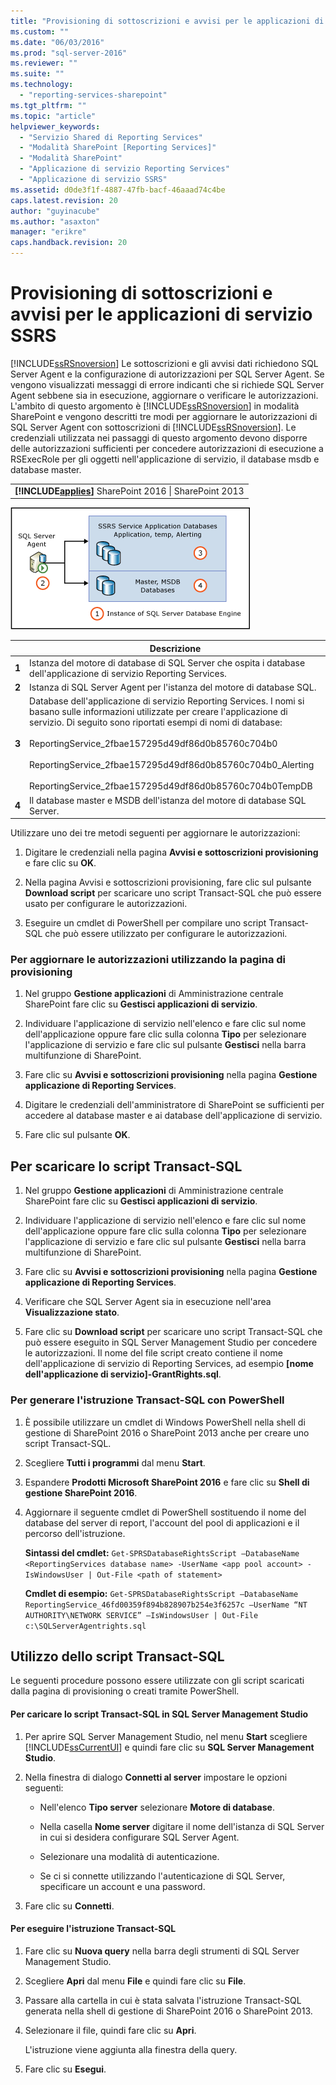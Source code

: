 ```yaml
---
title: "Provisioning di sottoscrizioni e avvisi per le applicazioni di servizio SSRS | Microsoft Docs"
ms.custom: ""
ms.date: "06/03/2016"
ms.prod: "sql-server-2016"
ms.reviewer: ""
ms.suite: ""
ms.technology: 
  - "reporting-services-sharepoint"
ms.tgt_pltfrm: ""
ms.topic: "article"
helpviewer_keywords: 
  - "Servizio Shared di Reporting Services"
  - "Modalità SharePoint [Reporting Services]"
  - "Modalità SharePoint"
  - "Applicazione di servizio Reporting Services"
  - "Applicazione di servizio SSRS"
ms.assetid: d0de3f1f-4887-47fb-bacf-46aaad74c4be
caps.latest.revision: 20
author: "guyinacube"
ms.author: "asaxton"
manager: "erikre"
caps.handback.revision: 20
---
```

# Provisioning di sottoscrizioni e avvisi per le applicazioni di servizio SSRS
  [!INCLUDE[ssRSnoversion](../../includes/ssrsnoversion-md.md)] Le sottoscrizioni e gli avvisi dati richiedono SQL Server Agent e la configurazione di autorizzazioni per SQL Server Agent. Se vengono visualizzati messaggi di errore indicanti che si richiede SQL Server Agent sebbene sia in esecuzione, aggiornare o verificare le autorizzazioni. L'ambito di questo argomento è [!INCLUDE[ssRSnoversion](../../includes/ssrsnoversion-md.md)] in modalità SharePoint e vengono descritti tre modi per aggiornare le autorizzazioni di SQL Server Agent con sottoscrizioni di [!INCLUDE[ssRSnoversion](../../includes/ssrsnoversion-md.md)]. Le credenziali utilizzata nei passaggi di questo argomento devono disporre delle autorizzazioni sufficienti per concedere autorizzazioni di esecuzione a RSExecRole per gli oggetti nell'applicazione di servizio, il database msdb e database master.  
  
||  
|-|  
|**[!INCLUDE[applies](../../includes/applies-md.md)]**  SharePoint 2016 &#124; SharePoint 2013|  
  
 ![SQL Agent permissions to Service Application DBs](../../reporting-services/install-windows/media/rs-provisionsqlagent.gif "SQL Agent permissions to Service Application DBs")  
  
||Descrizione|  
|------|-----------------|  
|**1**|Istanza del motore di database di SQL Server che ospita i database dell'applicazione di servizio Reporting Services.|  
|**2**|Istanza di SQL Server Agent per l'istanza del motore di database SQL.|  
|**3**|Database dell'applicazione di servizio Reporting Services. I nomi si basano sulle informazioni utilizzate per creare l'applicazione di servizio. Di seguito sono riportati esempi di nomi di database:<br /><br /> ReportingService_2fbae157295d49df86d0b85760c704b0<br /><br /> ReportingService_2fbae157295d49df86d0b85760c704b0_Alerting<br /><br /> ReportingService_2fbae157295d49df86d0b85760c704b0TempDB|  
|**4**|Il database master e MSDB dell'istanza del motore di database SQL Server.|  
  
 Utilizzare uno dei tre metodi seguenti per aggiornare le autorizzazioni:  
  
1.  Digitare le credenziali nella pagina **Avvisi e sottoscrizioni provisioning** e fare clic su **OK**.  
  
2.  Nella pagina Avvisi e sottoscrizioni provisioning, fare clic sul pulsante **Download script** per scaricare uno script Transact-SQL che può essere usato per configurare le autorizzazioni.  
  
3.  Eseguire un cmdlet di PowerShell per compilare uno script Transact-SQL che può essere utilizzato per configurare le autorizzazioni.  
  
### Per aggiornare le autorizzazioni utilizzando la pagina di provisioning  
  
1.  Nel gruppo **Gestione applicazioni** di Amministrazione centrale SharePoint fare clic su **Gestisci applicazioni di servizio**.  
  
2.  Individuare l'applicazione di servizio nell'elenco e fare clic sul nome dell'applicazione oppure fare clic sulla colonna **Tipo** per selezionare l'applicazione di servizio e fare clic sul pulsante **Gestisci** nella barra multifunzione di SharePoint.  
  
3.  Fare clic su **Avvisi e sottoscrizioni provisioning** nella pagina **Gestione applicazione di Reporting Services**.  
  
4.  Digitare le credenziali dell'amministratore di SharePoint se sufficienti per accedere al database master e ai database dell'applicazione di servizio.  
  
5.  Fare clic sul pulsante **OK**.  
  
##  <a name="bkmk_download"></a> Per scaricare lo script Transact-SQL  
  
1.  Nel gruppo **Gestione applicazioni** di Amministrazione centrale SharePoint fare clic su **Gestisci applicazioni di servizio**.  
  
2.  Individuare l'applicazione di servizio nell'elenco e fare clic sul nome dell'applicazione oppure fare clic sulla colonna **Tipo** per selezionare l'applicazione di servizio e fare clic sul pulsante **Gestisci** nella barra multifunzione di SharePoint.  
  
3.  Fare clic su **Avvisi e sottoscrizioni provisioning** nella pagina **Gestione applicazione di Reporting Services**.  
  
4.  Verificare che SQL Server Agent sia in esecuzione nell'area **Visualizzazione stato**.  
  
5.  Fare clic su **Download script** per scaricare uno script Transact-SQL che può essere eseguito in SQL Server Management Studio per concedere le autorizzazioni. Il nome del file script creato contiene il nome dell'applicazione di servizio di Reporting Services, ad esempio **[nome dell'applicazione di servizio]-GrantRights.sql**.  
  
### Per generare l'istruzione Transact-SQL con PowerShell  
  
1.  È possibile utilizzare un cmdlet di Windows PowerShell nella shell di gestione di SharePoint 2016 o SharePoint 2013 anche per creare uno script Transact-SQL.  
  
2.  Scegliere **Tutti i programmi** dal menu **Start**.  
  
3.  Espandere **Prodotti Microsoft SharePoint 2016** e fare clic su **Shell di gestione SharePoint 2016**.
  
4.  Aggiornare il seguente cmdlet di PowerShell sostituendo il nome del database del server di report, l'account del pool di applicazioni e il percorso dell'istruzione.  
  
     **Sintassi del cmdlet:** `Get-SPRSDatabaseRightsScript –DatabaseName <ReportingServices database name> -UserName <app pool account> -IsWindowsUser | Out-File <path of statement>`  
  
     **Cmdlet di esempio:** `Get-SPRSDatabaseRightsScript –DatabaseName ReportingService_46fd00359f894b828907b254e3f6257c –UserName “NT AUTHORITY\NETWORK SERVICE” –IsWindowsUser | Out-File c:\SQLServerAgentrights.sql`  
  
## Utilizzo dello script Transact-SQL  
 Le seguenti procedure possono essere utilizzate con gli script scaricati dalla pagina di provisioning o creati tramite PowerShell.  
  
#### Per caricare lo script Transact-SQL in SQL Server Management Studio  
  
1.  Per aprire SQL Server Management Studio, nel menu **Start** scegliere [!INCLUDE[ssCurrentUI](../../includes/sscurrentui-md.md)] e quindi fare clic su **SQL Server Management Studio**.  
  
2.  Nella finestra di dialogo **Connetti al server** impostare le opzioni seguenti:  
  
    -   Nell'elenco **Tipo server** selezionare **Motore di database**.  
  
    -   Nella casella **Nome server** digitare il nome dell'istanza di SQL Server in cui si desidera configurare SQL Server Agent.  
  
    -   Selezionare una modalità di autenticazione.  
  
    -   Se ci si connette utilizzando l'autenticazione di SQL Server, specificare un account e una password.  
  
3.  Fare clic su **Connetti**.  
  
#### Per eseguire l'istruzione Transact-SQL  
  
1.  Fare clic su **Nuova query** nella barra degli strumenti di SQL Server Management Studio.  
  
2.  Scegliere **Apri** dal menu **File** e quindi fare clic su **File**.  
  
3.  Passare alla cartella in cui è stata salvata l'istruzione Transact-SQL generata nella shell di gestione di SharePoint 2016 o SharePoint 2013.  
  
4.  Selezionare il file, quindi fare clic su **Apri**.  
  
     L'istruzione viene aggiunta alla finestra della query.  
  
5.  Fare clic su **Esegui**.  
  
  